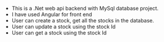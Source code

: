 * This is a .Net web api backend with MySql database project.
* I have used Angular for front end
* User can create a stock, get all the stocks in the database.
* User can update a stock using the stock Id
* User can get a stock using the stock Id


